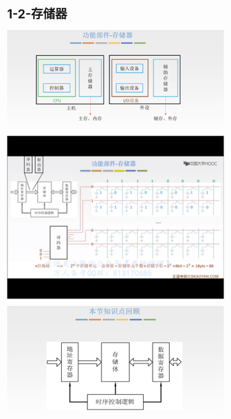 # 1-2-存储器

![](../../.gitbook/assets/image%20%28171%29.png)

![](../../.gitbook/assets/img_7d8107a6848f-1.jpeg)

![](../../.gitbook/assets/image%20%2883%29.png)

